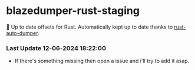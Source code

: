 # blazedumper-rust-staging

🚀 Up to date offsets for Rust. Automatically kept up to date thanks to [rust-auto-dumper](https://github.com/Akandesh/rust-auto-dumper).


### Last Update 12-06-2024 18:22:00
- If there's something missing then open a issue and i'll try to add it asap.